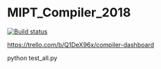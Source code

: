 # MIPT_Compiler_2018


[![Build status](https://ci.appveyor.com/api/projects/status/k3ooil5onhwgl727?svg=true)](https://ci.appveyor.com/project/RodinDmitry/mipt-compiler-2018)

https://trello.com/b/Q1DeX96x/compiler-dashboard

python test_all.py
